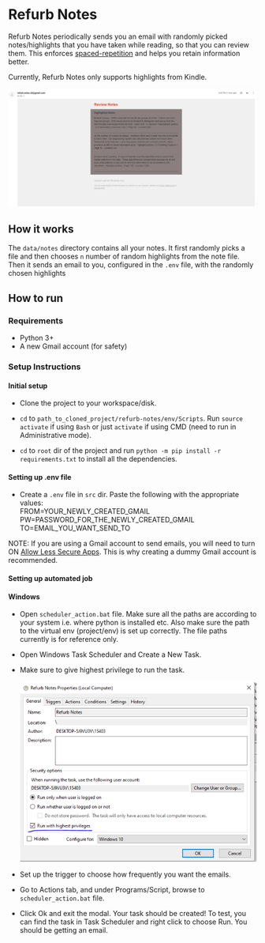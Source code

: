 # Refurb Notes

Refurb Notes periodically sends you an email with randomly picked notes/highlights that you have taken while reading, so that you can review them. This enforces [spaced-repetition](https://en.wikipedia.org/wiki/Spaced_repetition) and helps you retain information better. 

Currently, Refurb Notes only supports highlights from Kindle. 

![Sample Email](sample_email.PNG)
## How it works
The `data/notes` directory contains all your notes. It first randomly picks a file and then chooses `n` number of random highlights from the note file. Then it sends an email to you, configured in the `.env` file, with the randomly chosen highlights

## How to run
### Requirements
- Python 3+
- A new Gmail account (for safety)

### Setup Instructions

#### Initial setup
- Clone the project to your workspace/disk.

- `cd` to `path_to_cloned_project/refurb-notes/env/Scripts`. Run `source activate` if using `Bash` or just `activate` if using CMD (need to run in Administrative mode).

- `cd` to `root` dir of the project and run `python -m pip install -r requirements.txt` to install all the dependencies. 
#### Setting up .env file
- Create a `.env` file in `src` dir. Paste the following with the appropriate values: <br/>
FROM=YOUR_NEWLY_CREATED_GMAIL <br/>
PW=PASSWORD_FOR_THE_NEWLY_CREATED_GMAIL <br/>
TO=EMAIL_YOU_WANT_SEND_TO <br/>

NOTE: If you are using a Gmail account to send emails, you will need to turn ON [Allow Less Secure Apps](https://www.google.com/settings/security/lesssecureapps). This is why creating a dummy Gmail account is recommended.
#### Setting up automated job
#### Windows
- Open `scheduler_action.bat` file. Make sure all the paths are according to your system i.e. where python is installed etc. Also make sure the 
path to the virtual env (project/env) is set up correctly. The file paths currently is for reference only.  
- Open Windows Task Scheduler and Create a New Task.
- Make sure to give highest privilege to run the task.<br/><br/>
![Admin Privileges](windows_scheduler_admin_privileges.PNG)

- Set up the trigger to choose how frequently you want the emails.
- Go to Actions tab, and under Programs/Script, browse to `scheduler_action.bat` file. 
- Click Ok and exit the modal. Your task should be created! To test, you can find the task in Task Scheduler and right click to choose Run. You should be getting an email. 
